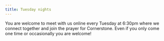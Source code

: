```yaml
---
title: Tuesday nights
---
```

You are welcome to meet with us online every Tuesday at 6:30pm where we connect together and join the prayer for Cornerstone. Even if you only come one time or occasionally you are welcome!